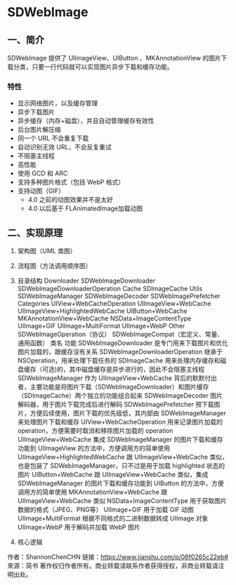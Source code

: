 # SDWebImage

## 一、简介
SDWebImage 提供了 UIImageView、UIButton 、MKAnnotationView 的图片下载分类，只要一行代码就可以实现图片异步下载和缓存功能。

### 特性
- 显示网络图片，以及缓存管理
- 异步下载图片
- 异步缓存（内存+磁盘），并且自动管理缓存有效性
- 后台图片解压缩
- 同一个 URL 不会重复下载
- 自动识别无效 URL，不会反复重试
- 不阻塞主线程
- 高性能
- 使用 GCD 和 ARC
- 支持多种图片格式（包括 WebP 格式）
- 支持动图（GIF）
    - 4.0 之前的动图效果并不是太好
    - 4.0 以后基于 FLAnimatedImage加载动图
    
## 二、实现原理
1. 架构图（UML 类图）

2. 流程图（方法调用顺序图）

3. 目录结构
Downloader
SDWebImageDownloader
SDWebImageDownloaderOperation
Cache
SDImageCache
Utils
SDWebImageManager
SDWebImageDecoder
SDWebImagePrefetcher
Categories
UIView+WebCacheOperation
UIImageView+WebCache
UIImageView+HighlightedWebCache
UIButton+WebCache
MKAnnotationView+WebCache
NSData+ImageContentType
UIImage+GIF
UIImage+MultiFormat
UIImage+WebP
Other
SDWebImageOperation（协议）
SDWebImageCompat（宏定义、常量、通用函数）
类名	功能
SDWebImageDownloader	是专门用来下载图片和优化图片加载的，跟缓存没有关系
SDWebImageDownloaderOperation	继承于 NSOperation，用来处理下载任务的
SDImageCache	用来处理内存缓存和磁盘缓存（可选)的，其中磁盘缓存是异步进行的，因此不会阻塞主线程
SDWebImageManager	作为 UIImageView+WebCache 背后的默默付出者，主要功能是将图片下载（SDWebImageDownloader）和图片缓存（SDImageCache）两个独立的功能组合起来
SDWebImageDecoder	图片解码器，用于图片下载完成后进行解码
SDWebImagePrefetcher	预下载图片，方便后续使用，图片下载的优先级低，其内部由 SDWebImageManager 来处理图片下载和缓存
UIView+WebCacheOperation	用来记录图片加载的 operation，方便需要时取消和移除图片加载的 operation
UIImageView+WebCache	集成 SDWebImageManager 的图片下载和缓存功能到 UIImageView 的方法中，方便调用方的简单使用
UIImageView+HighlightedWebCache	跟 UIImageView+WebCache 类似，也是包装了 SDWebImageManager，只不过是用于加载 highlighted 状态的图片
UIButton+WebCache	跟 UIImageView+WebCache 类似，集成 SDWebImageManager 的图片下载和缓存功能到 UIButton 的方法中，方便调用方的简单使用
MKAnnotationView+WebCache	跟 UIImageView+WebCache 类似
NSData+ImageContentType	用于获取图片数据的格式（JPEG、PNG等）
UIImage+GIF	用于加载 GIF 动图
UIImage+MultiFormat	根据不同格式的二进制数据转成 UIImage 对象
UIImage+WebP	用于解码并加载 WebP 图片
4. 核心逻辑

作者：ShannonChenCHN
链接：https://www.jianshu.com/p/06f0265c22eb#
來源：简书
著作权归作者所有。商业转载请联系作者获得授权，非商业转载请注明出处。